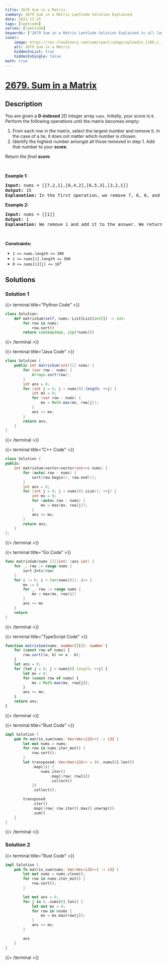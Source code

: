 ```yaml
---
title: 2679 Sum in a Matrix
summary: 2679 Sum in a Matrix LeetCode Solution Explained
date: 2022-11-25
tags: [leetcode]
series: [leetcode]
keywords: ["2679 Sum in a Matrix LeetCode Solution Explained in all languages", "2679 Sum in a Matrix", "LeetCode", "leetcode solution in Python3 C++ Java Go PHP Ruby Swift TypeScript Rust C# JavaScript C", "GeeksforGeeks", "InterviewBit", "Coding Ninjas", "HackerRank", "HackerEarth", "CodeChef", "TopCoder", "AlgoExpert", "freeCodeCamp", "Codeforces", "GitHub", "AtCoder", "Samir Paul"]
cover:
    image: https://res.cloudinary.com/samirpaul/image/upload/w_1100,c_fit,co_rgb:FFFFFF,l_text:Arial_75_bold:2679 Sum in a Matrix - Solution Explained/problem-solving.webp
    alt: 2679 Sum in a Matrix
    hiddenInList: true
    hiddenInSingle: false
math: true
---
```



# [2679. Sum in a Matrix](https://leetcode.com/problems/sum-in-a-matrix)


## Description

<p>You are given a <strong>0-indexed</strong> 2D integer array <code>nums</code>. Initially, your score is <code>0</code>. Perform the following operations until the matrix becomes empty:</p>

<ol>
	<li>From each row in the matrix, select the largest number and remove it. In the case of a tie, it does not matter which number is chosen.</li>
	<li>Identify the highest number amongst all those removed in step 1. Add that number to your <strong>score</strong>.</li>
</ol>

<p>Return <em>the final <strong>score</strong>.</em></p>
<p>&nbsp;</p>
<p><strong>Example 1:</strong></p>

<pre>
<strong>Input:</strong> nums = [[7,2,1],[6,4,2],[6,5,3],[3,2,1]]
<strong>Output:</strong> 15
<strong>Explanation:</strong> In the first operation, we remove 7, 6, 6, and 3. We then add 7 to our score. Next, we remove 2, 4, 5, and 2. We add 5 to our score. Lastly, we remove 1, 2, 3, and 1. We add 3 to our score. Thus, our final score is 7 + 5 + 3 = 15.
</pre>

<p><strong>Example 2:</strong></p>

<pre>
<strong>Input:</strong> nums = [[1]]
<strong>Output:</strong> 1
<strong>Explanation:</strong> We remove 1 and add it to the answer. We return 1.</pre>

<p>&nbsp;</p>
<p><strong>Constraints:</strong></p>

<ul>
	<li><code>1 &lt;= nums.length &lt;= 300</code></li>
	<li><code>1 &lt;= nums[i].length &lt;= 500</code></li>
	<li><code>0 &lt;= nums[i][j] &lt;= 10<sup>3</sup></code></li>
</ul>

## Solutions

### Solution 1

<!-- tabs:start -->

{{< terminal title="Python Code" >}}
```python
class Solution:
    def matrixSum(self, nums: List[List[int]]) -> int:
        for row in nums:
            row.sort()
        return sum(map(max, zip(*nums)))
```
{{< /terminal >}}

{{< terminal title="Java Code" >}}
```java
class Solution {
    public int matrixSum(int[][] nums) {
        for (var row : nums) {
            Arrays.sort(row);
        }
        int ans = 0;
        for (int j = 0; j < nums[0].length; ++j) {
            int mx = 0;
            for (var row : nums) {
                mx = Math.max(mx, row[j]);
            }
            ans += mx;
        }
        return ans;
    }
}
```
{{< /terminal >}}

{{< terminal title="C++ Code" >}}
```cpp
class Solution {
public:
    int matrixSum(vector<vector<int>>& nums) {
        for (auto& row : nums) {
            sort(row.begin(), row.end());
        }
        int ans = 0;
        for (int j = 0; j < nums[0].size(); ++j) {
            int mx = 0;
            for (auto& row : nums) {
                mx = max(mx, row[j]);
            }
            ans += mx;
        }
        return ans;
    }
};
```
{{< /terminal >}}

{{< terminal title="Go Code" >}}
```go
func matrixSum(nums [][]int) (ans int) {
	for _, row := range nums {
		sort.Ints(row)
	}
	for i := 0; i < len(nums[0]); i++ {
		mx := 0
		for _, row := range nums {
			mx = max(mx, row[i])
		}
		ans += mx
	}
	return
}
```
{{< /terminal >}}

{{< terminal title="TypeScript Code" >}}
```ts
function matrixSum(nums: number[][]): number {
    for (const row of nums) {
        row.sort((a, b) => a - b);
    }
    let ans = 0;
    for (let j = 0; j < nums[0].length; ++j) {
        let mx = 0;
        for (const row of nums) {
            mx = Math.max(mx, row[j]);
        }
        ans += mx;
    }
    return ans;
}
```
{{< /terminal >}}

{{< terminal title="Rust Code" >}}
```rust
impl Solution {
    pub fn matrix_sum(nums: Vec<Vec<i32>>) -> i32 {
        let mut nums = nums;
        for row in nums.iter_mut() {
            row.sort();
        }
        let transposed: Vec<Vec<i32>> = (0..nums[0].len())
            .map(|i| {
                nums.iter()
                    .map(|row| row[i])
                    .collect()
            })
            .collect();

        transposed
            .iter()
            .map(|row| row.iter().max().unwrap())
            .sum()
    }
}
```
{{< /terminal >}}

<!-- tabs:end -->

### Solution 2

<!-- tabs:start -->

{{< terminal title="Rust Code" >}}
```rust
impl Solution {
    pub fn matrix_sum(nums: Vec<Vec<i32>>) -> i32 {
        let mut nums = nums.clone();
        for row in nums.iter_mut() {
            row.sort();
        }

        let mut ans = 0;
        for j in 0..nums[0].len() {
            let mut mx = 0;
            for row in &nums {
                mx = mx.max(row[j]);
            }
            ans += mx;
        }

        ans
    }
}
```
{{< /terminal >}}

<!-- tabs:end -->

<!-- end -->
